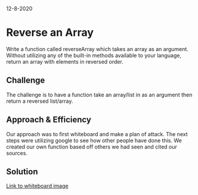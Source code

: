 12-8-2020
# Reverse an Array
<!-- Short summary or background information -->
Write a function called reverseArray which takes an array as an argument. Without utilizing any of the built-in methods available to your language, return an array with elements in reversed order.

## Challenge
<!-- Description of the challenge -->
The challenge is to have a function take an array/list in as an argument then return a reversed list/array.

## Approach & Efficiency
<!-- What approach did you take? Why? What is the Big O space/time for this approach? -->
Our approach was to first whiteboard and make a plan of attack. The next steps were utilizing google to see how other people have done this. We created our own function based off others we had seen and cited our sources.

## Solution
<!-- Embedded whiteboard image -->
[Link to whiteboard image](assets/array-reverse.jpg)